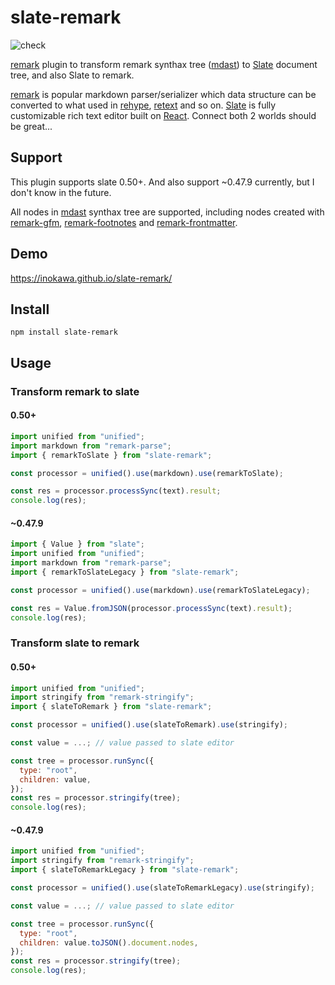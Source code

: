 # slate-remark

![check](https://github.com/inokawa/slate-remark/workflows/check/badge.svg)

[remark](https://github.com/remarkjs/remark) plugin to transform remark synthax tree ([mdast](https://github.com/syntax-tree/mdast)) to [Slate](https://github.com/ianstormtaylor/slate) document tree, and also Slate to remark.

[remark](https://github.com/remarkjs/remark) is popular markdown parser/serializer which data structure can be converted to what used in [rehype](https://github.com/rehypejs/rehype), [retext](https://github.com/retextjs/retext) and so on. [Slate](https://github.com/ianstormtaylor/slate) is fully customizable rich text editor built on [React](https://github.com/facebook/react). Connect both 2 worlds should be great...

## Support

This plugin supports slate 0.50+.
And also support ~0.47.9 currently, but I don't know in the future.

All nodes in [mdast](https://github.com/syntax-tree/mdast) synthax tree are supported, including nodes created with [remark-gfm](https://github.com/remarkjs/remark-gfm),
[remark-footnotes](https://github.com/remarkjs/remark-footnotes) and [remark-frontmatter](https://github.com/remarkjs/remark-frontmatter).

## Demo

https://inokawa.github.io/slate-remark/

## Install

```
npm install slate-remark
```

## Usage

### Transform remark to slate

#### 0.50+

```javascript
import unified from "unified";
import markdown from "remark-parse";
import { remarkToSlate } from "slate-remark";

const processor = unified().use(markdown).use(remarkToSlate);

const res = processor.processSync(text).result;
console.log(res);
```

#### ~0.47.9

```javascript
import { Value } from "slate";
import unified from "unified";
import markdown from "remark-parse";
import { remarkToSlateLegacy } from "slate-remark";

const processor = unified().use(markdown).use(remarkToSlateLegacy);

const res = Value.fromJSON(processor.processSync(text).result);
console.log(res);
```

### Transform slate to remark

#### 0.50+

```javascript
import unified from "unified";
import stringify from "remark-stringify";
import { slateToRemark } from "slate-remark";

const processor = unified().use(slateToRemark).use(stringify);

const value = ...; // value passed to slate editor

const tree = processor.runSync({
  type: "root",
  children: value,
});
const res = processor.stringify(tree);
console.log(res);
```

#### ~0.47.9

```javascript
import unified from "unified";
import stringify from "remark-stringify";
import { slateToRemarkLegacy } from "slate-remark";

const processor = unified().use(slateToRemarkLegacy).use(stringify);

const value = ...; // value passed to slate editor

const tree = processor.runSync({
  type: "root",
  children: value.toJSON().document.nodes,
});
const res = processor.stringify(tree);
console.log(res);
```

